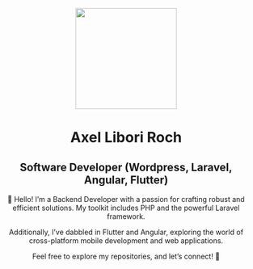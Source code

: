 <p align="center" width="300">
   <img align="center" width="200" src="https://avatars.githubusercontent.com/u/71702817?v=4" />
   <h1 align="center">Axel Libori Roch</h1>
   <h2 align="center">Software Developer (Wordpress, Laravel, Angular, Flutter)</h2>
</p>

<p align="center">👋 Hello! I’m a Backend Developer with a passion for crafting robust and efficient solutions. My toolkit includes PHP and the powerful Laravel framework.</p>
<p align="center">Additionally, I’ve dabbled in Flutter and Angular, exploring the world of cross-platform mobile development and web applications.</p>
<p align="center">Feel free to explore my repositories, and let’s connect! 🚀</p>
<p>&nbsp;</p>
<div align="center">
</div
